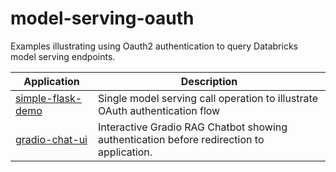 # model-serving-oauth
Examples illustrating using Oauth2 authentication to query Databricks model serving endpoints.

| Application | Description |
| --- | --- |
| [simple-flask-demo](/simple-flask-demo/) |  Single model serving call operation to illustrate OAuth authentication flow |
| [gradio-chat-ui](/gradio-chat-ui/) | Interactive Gradio RAG Chatbot showing authentication before redirection to application. |
